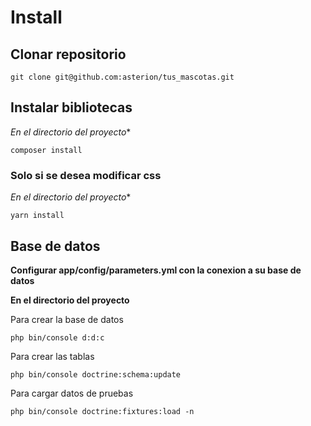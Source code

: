 # Install

## Clonar repositorio

```
git clone git@github.com:asterion/tus_mascotas.git
```

## Instalar bibliotecas

*En el directorio del proyecto**

```
composer install
```

### Solo si se desea modificar css

*En el directorio del proyecto**

```
yarn install
```

## Base de datos

**Configurar app/config/parameters.yml con la conexion a su base de datos**

**En el directorio del proyecto**

Para crear la base de datos

```
php bin/console d:d:c
```

Para crear las tablas

```
php bin/console doctrine:schema:update
```

Para cargar datos de pruebas

```
php bin/console doctrine:fixtures:load -n
```
